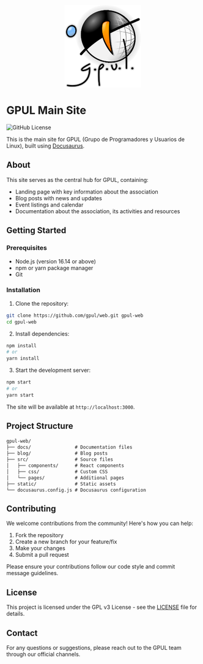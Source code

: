 <div align="center">
  <img src="static/img/logo.svg" alt="GPUL Logo" width="200"/>
</div>

# GPUL Main Site

![GitHub License](https://img.shields.io/github/license/gpul-org/web)

This is the main site for GPUL (Grupo de Programadores y Usuarios de Linux), built using [Docusaurus](https://docusaurus.io/).

## About

This site serves as the central hub for GPUL, containing:

- Landing page with key information about the association
- Blog posts with news and updates
- Event listings and calendar
- Documentation about the association, its activities and resources

## Getting Started

### Prerequisites

- Node.js (version 16.14 or above)
- npm or yarn package manager
- Git

### Installation

1. Clone the repository:
```bash
git clone https://github.com/gpul/web.git gpul-web
cd gpul-web
```

2. Install dependencies:
```bash
npm install
# or
yarn install
```

3. Start the development server:
```bash
npm start
# or
yarn start
```

The site will be available at `http://localhost:3000`.

## Project Structure

```
gpul-web/
├── docs/                # Documentation files
├── blog/                # Blog posts
├── src/                 # Source files
│   ├── components/      # React components
│   ├── css/             # Custom CSS
│   └── pages/           # Additional pages
├── static/              # Static assets
└── docusaurus.config.js # Docusaurus configuration
```

## Contributing

We welcome contributions from the community! Here's how you can help:

1. Fork the repository
2. Create a new branch for your feature/fix
3. Make your changes
4. Submit a pull request

Please ensure your contributions follow our code style and commit message guidelines.

## License

This project is licensed under the GPL v3 License - see the [LICENSE](LICENSE) file for details.

## Contact

For any questions or suggestions, please reach out to the GPUL team through our official channels.
